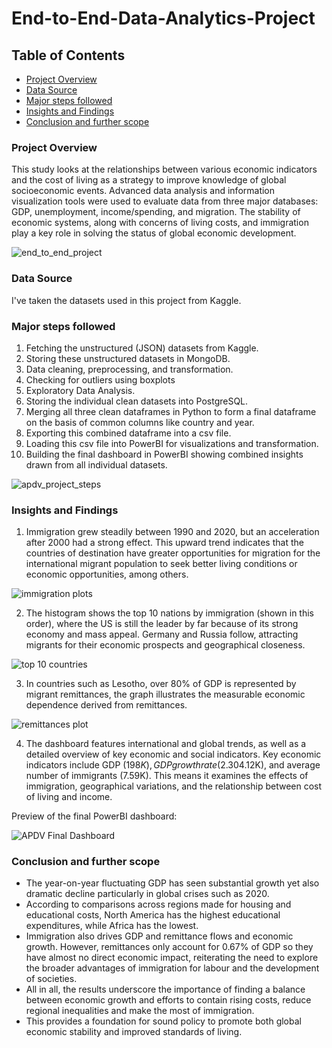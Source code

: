 # End-to-End-Data-Analytics-Project

## Table of Contents

- [Project Overview](project-overview)
- [Data Source](data-source)
- [Major steps followed](major-steps-followed)
- [Insights and Findings](insights-and-findings)
- [Conclusion and further scope](conclusion-and-further-scope)


### Project Overview

This study looks at the relationships between various economic indicators and the cost of living as a strategy to improve knowledge of global socioeconomic events. Advanced data analysis and information visualization tools were used to evaluate data from three major databases: GDP, unemployment, income/spending, and migration. The stability of economic systems, along with concerns of living costs, and immigration play a key role in solving the status of global economic development.

![end_to_end_project](https://github.com/user-attachments/assets/835f8393-6988-4c85-a5e0-8882e7c3306c)



### Data Source

I've taken the datasets used in this project from Kaggle.


### Major steps followed

1. Fetching the unstructured (JSON) datasets from Kaggle.
2. Storing these unstructured datasets in MongoDB.
3. Data cleaning, preprocessing, and transformation.
4. Checking for outliers using boxplots
5. Exploratory Data Analysis.
6. Storing the individual clean datasets into PostgreSQL.
7. Merging all three clean dataframes in Python to form a final dataframe on the basis of common columns like country and year.
8. Exporting this combined dataframe into a csv file.
9. Loading this csv file into PowerBI for visualizations and transformation.
10. Building the final dashboard in PowerBI showing combined insights drawn from all individual datasets.


![apdv_project_steps](https://github.com/user-attachments/assets/511bcc30-1efa-4a99-8fd8-6421d0a62379)


### Insights and Findings

1. Immigration grew steadily between 1990 and 2020, but an acceleration after 2000 had a strong effect. This upward trend indicates that the countries of destination have greater opportunities for migration for the international migrant population to seek better living conditions or economic opportunities, among others.

![immigration plots](https://github.com/user-attachments/assets/b7f43e9d-9a78-462f-a454-ddf149084df8)


2. The histogram shows the top 10 nations by immigration (shown in this order), where the US is still the leader by far because of its strong economy and mass appeal. Germany and Russia follow, attracting migrants for their economic prospects and geographical closeness.


![top 10 countries](https://github.com/user-attachments/assets/bfe8a76f-5160-49f6-b78b-2c460f663f17)


3. In countries such as Lesotho, over 80% of GDP is represented by migrant remittances, the graph illustrates the measurable economic dependence derived from remittances.

![remittances plot](https://github.com/user-attachments/assets/460058cb-014f-4a93-a7aa-7cb95c56a727)


4. The dashboard features international and global trends, as well as a detailed overview of key economic and social indicators. Key economic indicators include GDP ($198K), GDP growth rate (2.30%), average cost of living ($4.12K), and average number of immigrants (7.59K). This means it examines the effects of immigration, geographical variations, and the relationship between cost of living and income.


Preview of the final PowerBI dashboard:


![APDV Final Dashboard](https://github.com/user-attachments/assets/018f617b-7cc0-410e-84a9-65d384741a1e)



### Conclusion and further scope

- The year-on-year fluctuating GDP has seen substantial growth yet also dramatic decline particularly in global crises such as 2020.
- According to comparisons across regions made for housing and educational costs, North America has the highest educational expenditures, while Africa has the lowest.
- Immigration also drives GDP and remittance flows and economic growth. However, remittances only account for 0.67% of GDP so they have almost no direct economic impact, reiterating the need to explore the broader advantages of immigration for labour and the development of societies.
- All in all, the results underscore the importance of finding a balance between economic growth and efforts to contain rising costs, reduce regional inequalities and make the most of immigration.
- This provides a foundation for sound policy to promote both global economic stability and improved standards of living.
